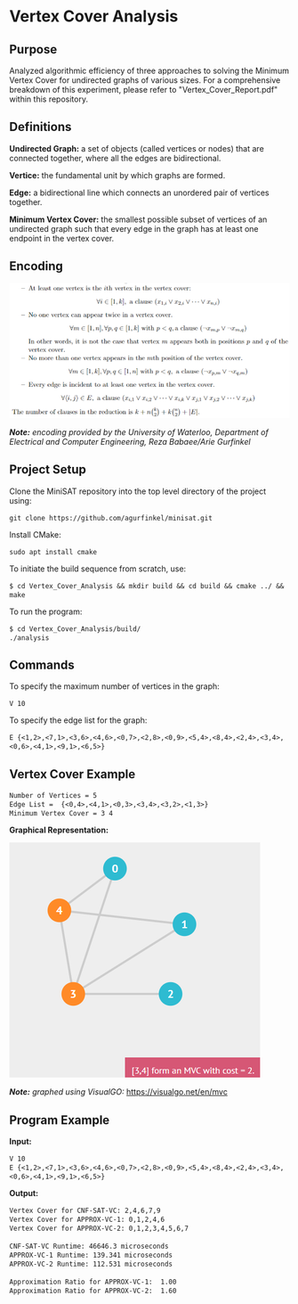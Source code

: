 # Vertex Cover Analysis

## Purpose
Analyzed algorithmic efficiency of three approaches to solving the Minimum Vertex Cover for undirected graphs of various sizes. For a comprehensive breakdown of this experiment, please refer to "Vertex_Cover_Report.pdf" within this repository.

## Definitions
**Undirected Graph:** a set of objects (called vertices or nodes) that are connected together, where all the edges are bidirectional.

**Vertice:** the fundamental unit by which graphs are formed.

**Edge:** a bidirectional line which connects an unordered pair of vertices together.

**Minimum Vertex Cover:** the smallest possible subset of vertices of an undirected graph such that every edge in the graph has at least one endpoint in the vertex cover.

## Encoding
![](clauses.png)

**_Note:_** _encoding provided by the University of Waterloo, Department of Electrical and Computer Engineering, Reza Babaee/Arie Gurfinkel_

## Project Setup
Clone the MiniSAT repository into the top level directory of the project using:
```
git clone https://github.com/agurfinkel/minisat.git
```
Install CMake:
```
sudo apt install cmake
```
To initiate the build sequence from scratch, use:
```
$ cd Vertex_Cover_Analysis && mkdir build && cd build && cmake ../ && make
```
To run the program:
```
$ cd Vertex_Cover_Analysis/build/
./analysis
```

## Commands
To specify the maximum number of vertices in the graph: 
```
V 10
```
To specify the edge list for the graph: 
```
E {<1,2>,<7,1>,<3,6>,<4,6>,<0,7>,<2,8>,<0,9>,<5,4>,<8,4>,<2,4>,<3,4>,<0,6>,<4,1>,<9,1>,<6,5>}
```

## Vertex Cover Example
```
Number of Vertices = 5
Edge List =  {<0,4>,<4,1>,<0,3>,<3,4>,<3,2>,<1,3>}
Minimum Vertex Cover = 3 4
```
**Graphical Representation:**

![](MVC.png)

**_Note:_** _graphed using VisualGO:_ https://visualgo.net/en/mvc

## Program Example

**Input:**
```
V 10
E {<1,2>,<7,1>,<3,6>,<4,6>,<0,7>,<2,8>,<0,9>,<5,4>,<8,4>,<2,4>,<3,4>,<0,6>,<4,1>,<9,1>,<6,5>}
```
**Output:**
```
Vertex Cover for CNF-SAT-VC: 2,4,6,7,9
Vertex Cover for APPROX-VC-1: 0,1,2,4,6
Vertex Cover for APPROX-VC-2: 0,1,2,3,4,5,6,7

CNF-SAT-VC Runtime: 46646.3 microseconds
APPROX-VC-1 Runtime: 139.341 microseconds
APPROX-VC-2 Runtime: 112.531 microseconds

Approximation Ratio for APPROX-VC-1:  1.00
Approximation Ratio for APPROX-VC-2:  1.60
```
